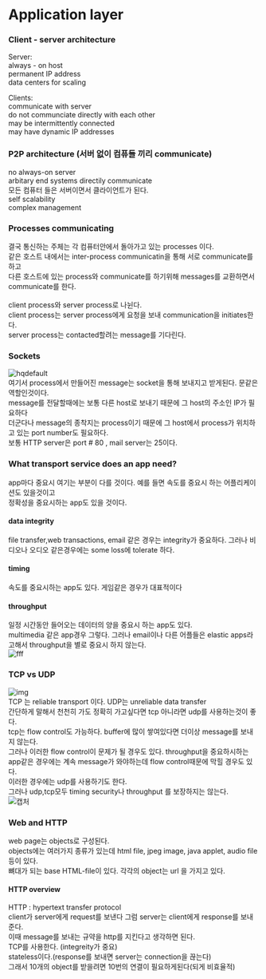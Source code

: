 # Application layer<br>

###  Client - server architecture<br>
Server:<br>
always - on host<br>
permanent IP address<br>
data centers for scaling<br>

Clients:<br>
communicate with server<br>
do not communciate directly with each other<br>
may be intermittently connected<br>
may have dynamic IP addresses<br>

### P2P architecture (서버 없이 컴퓨들 끼리 communicate)<br>
no always-on server<br>
arbitary end systems directily communicate<br>
모든 컴퓨터 들은 서버이면서 클라이언트가 된다.<br>
self scalability<br>
complex management<br>

### Processes communicating<br>
결국 통신하는 주체는 각 컴퓨터안에서 돌아가고 있는 processes 이다. <br>
같은 호스트 내에서는 inter-process communicatin을 통해 서로 communicate를 하고<br>
다른 호스트에 있는 process와 communicate를 하기위해 messages를 교환하면서 communicate를 한다. <br>
<br>
client process와 server process로 나뉜다.<br>
client process는 server process에게 요청을 보내 communication을 initiates한다.<br>
server process는 contacted할려는 message를 기다린다. <br>


### Sockets<br>
![hqdefault](https://user-images.githubusercontent.com/77154341/118397745-80f4ba00-b690-11eb-933c-50aaba4a56dd.jpg)<br>
여기서 process에서 만들어진 message는 socket을 통해 보내지고 받게된다. 문같은 역할인것이다.<br>
message를 전달할때에는 보통 다른 host로 보내기 때문에 그 host의 주소인 IP가 필요하다<br>
더군다나 message의 종착지는 process이기 때문에 그 host에서 process가 위치하고 있는 port number도 필요하다.<br>
보통 HTTP server은 port # 80 , mail server는 25이다.<br>

### What transport service does an app need?<br>
app마다 중요시 여기는 부분이 다를 것이다. 예를 들면 속도를 중요시 하는 어플리케이션도 있을것이고<br>
정확성을 중요시하는 app도 있을 것이다. <br>
#### data integrity<br>
file transfer,web transactions, email 같은 경우는 integrity가 중요하다. 그러나 비디오나 오디오 같은경우에는 some loss에 tolerate 하다.<br>
#### timing<br>
속도를 중요시하는 app도 있다. 게임같은 경우가 대표적이다<br>
#### throughput<br>
일정 시간동안 들어오는 데이터의 양을 중요시 하는 app도 있다.<br>
multimedia 같은 app경우 그렇다. 그러나 email이나 다른 어플들은 elastic apps라고해서 throughput을 별로 중요시 하지 않는다. <br>
![fff](https://user-images.githubusercontent.com/77154341/118397986-96b6af00-b691-11eb-8002-645239d022ab.png)<br>

### TCP vs UDP<br>
![img](https://user-images.githubusercontent.com/77154341/118398292-ea75c800-b692-11eb-80de-a2b8b3276da1.png)<br>
TCP 는 reliable transport 이다. UDP는 unreliable data transfer<br>
간단하게 말해서 천천히 가도 정확히 가고싶다면 tcp 아니라면 udp를 사용하는것이 좋다.<br>
tcp는 flow control도 가능하다. buffer에 많이 쌓여있다면 더이상 message를 보내지 않는다. <br>
그러나 이러한 flow control이 문제가 될 경우도 있다. throughput을 중요하시하는 app같은 경우에는 계속 message가 와야하는데 flow control때문에 막힐 경우도 있다.<br>
이러한 경우에는 udp를 사용하기도 한다. <br>
그러나 udp,tcp모두 timing security나 throughput 를 보장하지는 않는다. <br>![캡처](https://user-images.githubusercontent.com/77154341/118399290-7984df00-b697-11eb-9c72-02ee4de20ca0.PNG)


### Web and HTTP<br>
web page는 objects로 구성된다.<br>
objects에는 여러가지 종류가 있는데 html file, jpeg image, java applet, audio file등이 있다.<br>
뼈대가 되는 base HTML-file이 있다. 각각의 object는 url 을 가지고 있다. <br>
#### HTTP overview<br>
HTTP : hypertext transfer protocol<br>
client가 server에게 request를 보낸다 그럼 server는 client에게 response를 보내준다. <br>
이때 message를 보내는 규약을 http를 지킨다고 생각하면 된다. <br>
TCP를 사용한다. (integreity가 중요)<br>
stateless이다.(response를 보내면 server는 connection을 끊는다)<br>
그래서 10개의 object를 받을려면 10번의 연결이 필요하게된다(되게 비효율적)<br>



